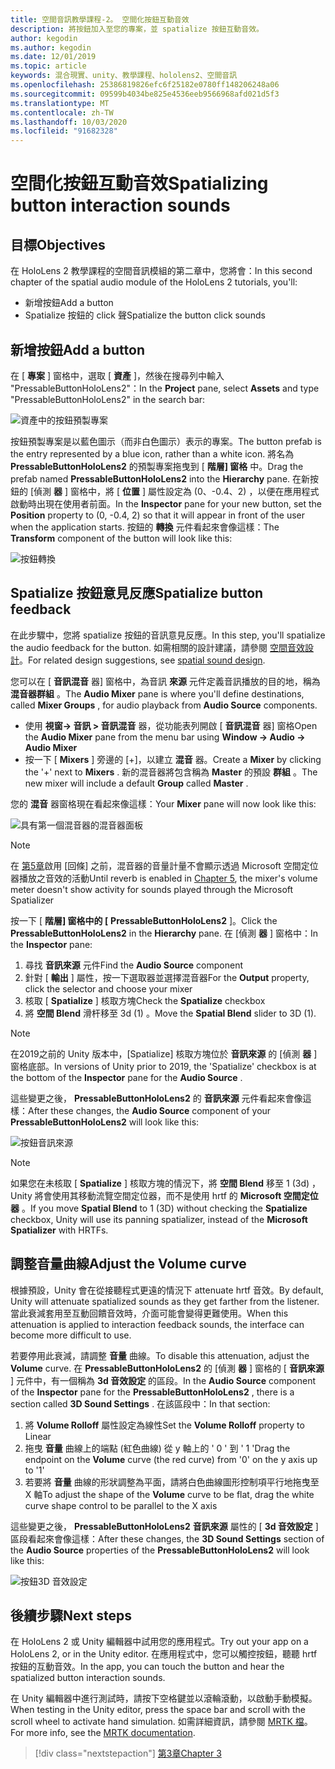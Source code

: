 ```yaml
---
title: 空間音訊教學課程-2。 空間化按鈕互動音效
description: 將按鈕加入至您的專案，並 spatialize 按鈕互動音效。
author: kegodin
ms.author: kegodin
ms.date: 12/01/2019
ms.topic: article
keywords: 混合現實、unity、教學課程、hololens2、空間音訊
ms.openlocfilehash: 25386819826efc6f25182e0780ff148206248a06
ms.sourcegitcommit: 09599b4034be825e4536eeb9566968afd021d5f3
ms.translationtype: MT
ms.contentlocale: zh-TW
ms.lasthandoff: 10/03/2020
ms.locfileid: "91682328"
---
```

# <a name="spatializing-button-interaction-sounds"></a><span data-ttu-id="55d04-105">空間化按鈕互動音效</span><span class="sxs-lookup"><span data-stu-id="55d04-105">Spatializing button interaction sounds</span></span>

## <a name="objectives"></a><span data-ttu-id="55d04-106">目標</span><span class="sxs-lookup"><span data-stu-id="55d04-106">Objectives</span></span>
<span data-ttu-id="55d04-107">在 HoloLens 2 教學課程的空間音訊模組的第二章中，您將會：</span><span class="sxs-lookup"><span data-stu-id="55d04-107">In this second chapter of the spatial audio module of the HoloLens 2 tutorials, you'll:</span></span>
* <span data-ttu-id="55d04-108">新增按鈕</span><span class="sxs-lookup"><span data-stu-id="55d04-108">Add a button</span></span>
* <span data-ttu-id="55d04-109">Spatialize 按鈕的 click 聲</span><span class="sxs-lookup"><span data-stu-id="55d04-109">Spatialize the button click sounds</span></span>

## <a name="add-a-button"></a><span data-ttu-id="55d04-110">新增按鈕</span><span class="sxs-lookup"><span data-stu-id="55d04-110">Add a button</span></span>
<span data-ttu-id="55d04-111">在 [ **專案** ] 窗格中，選取 [ **資產** ]，然後在搜尋列中輸入 "PressableButtonHoloLens2"：</span><span class="sxs-lookup"><span data-stu-id="55d04-111">In the **Project** pane, select **Assets** and type "PressableButtonHoloLens2" in the search bar:</span></span>

![資產中的按鈕預製專案](images/spatial-audio/button-prefab-in-assets.png)

<span data-ttu-id="55d04-113">按鈕預製專案是以藍色圖示（而非白色圖示）表示的專案。</span><span class="sxs-lookup"><span data-stu-id="55d04-113">The button prefab is the entry represented by a blue icon, rather than a white icon.</span></span> <span data-ttu-id="55d04-114">將名為 **PressableButtonHoloLens2** 的預製專案拖曳到 [ **階層] 窗格** 中。</span><span class="sxs-lookup"><span data-stu-id="55d04-114">Drag the prefab named **PressableButtonHoloLens2** into the **Hierarchy** pane.</span></span> <span data-ttu-id="55d04-115">在新按鈕的 [偵測 **器** ] 窗格中，將 [ **位置** ] 屬性設定為 (0、-0.4、2) ，以便在應用程式啟動時出現在使用者前面。</span><span class="sxs-lookup"><span data-stu-id="55d04-115">In the **Inspector** pane for your new button, set the **Position** property to (0, -0.4, 2) so that it will appear in front of the user when the application starts.</span></span> <span data-ttu-id="55d04-116">按鈕的 **轉換** 元件看起來會像這樣：</span><span class="sxs-lookup"><span data-stu-id="55d04-116">The **Transform** component of the button will look like this:</span></span>

![按鈕轉換](images/spatial-audio/button-transform.png)

## <a name="spatialize-button-feedback"></a><span data-ttu-id="55d04-118">Spatialize 按鈕意見反應</span><span class="sxs-lookup"><span data-stu-id="55d04-118">Spatialize button feedback</span></span>
<span data-ttu-id="55d04-119">在此步驟中，您將 spatialize 按鈕的音訊意見反應。</span><span class="sxs-lookup"><span data-stu-id="55d04-119">In this step, you'll spatialize the audio feedback for the button.</span></span> <span data-ttu-id="55d04-120">如需相關的設計建議，請參閱 [空間音效設計](../../../design/spatial-sound-design.md)。</span><span class="sxs-lookup"><span data-stu-id="55d04-120">For related design suggestions, see [spatial sound design](../../../design/spatial-sound-design.md).</span></span> 

<span data-ttu-id="55d04-121">您可以在 [ **音訊混音** 器] 窗格中，為音訊 **來源** 元件定義音訊播放的目的地，稱為 **混音器群組** 。</span><span class="sxs-lookup"><span data-stu-id="55d04-121">The **Audio Mixer** pane is where you'll define destinations, called **Mixer Groups** , for audio playback from **Audio Source** components.</span></span> 
* <span data-ttu-id="55d04-122">使用 **視窗-> 音訊 > 音訊混音** 器，從功能表列開啟 [ **音訊混音** 器] 窗格</span><span class="sxs-lookup"><span data-stu-id="55d04-122">Open the **Audio Mixer** pane from the menu bar using **Window -> Audio -> Audio Mixer**</span></span>
* <span data-ttu-id="55d04-123">按一下 [ **Mixers** ] 旁邊的 [+]，以建立 **混音** 器。</span><span class="sxs-lookup"><span data-stu-id="55d04-123">Create a **Mixer** by clicking the '+' next to **Mixers** .</span></span> <span data-ttu-id="55d04-124">新的混音器將包含稱為 **Master** 的預設 **群組** 。</span><span class="sxs-lookup"><span data-stu-id="55d04-124">The new mixer will include a default **Group** called **Master** .</span></span>

<span data-ttu-id="55d04-125">您的 **混音** 器窗格現在看起來像這樣：</span><span class="sxs-lookup"><span data-stu-id="55d04-125">Your **Mixer** pane will now look like this:</span></span>

![具有第一個混音器的混音器面板](images/spatial-audio/mixer-panel-with-first-mixer.png)

> [!NOTE]
> <span data-ttu-id="55d04-127">在 [第5章](unity-spatial-audio-ch5.md)啟用 [回條] 之前，混音器的音量計量不會顯示透過 Microsoft 空間定位器播放之音效的活動</span><span class="sxs-lookup"><span data-stu-id="55d04-127">Until reverb is enabled in [Chapter 5](unity-spatial-audio-ch5.md), the mixer's volume meter doesn't show activity for sounds played through the Microsoft Spatializer</span></span>

<span data-ttu-id="55d04-128">按一下 [ **階層] 窗格中的 [** **PressableButtonHoloLens2** ]。</span><span class="sxs-lookup"><span data-stu-id="55d04-128">Click the **PressableButtonHoloLens2** in the **Hierarchy** pane.</span></span> <span data-ttu-id="55d04-129">在 [偵測 **器** ] 窗格中：</span><span class="sxs-lookup"><span data-stu-id="55d04-129">In the **Inspector** pane:</span></span>
1. <span data-ttu-id="55d04-130">尋找 **音訊來源** 元件</span><span class="sxs-lookup"><span data-stu-id="55d04-130">Find the **Audio Source** component</span></span>
2. <span data-ttu-id="55d04-131">針對 [ **輸出** ] 屬性，按一下選取器並選擇混音器</span><span class="sxs-lookup"><span data-stu-id="55d04-131">For the **Output** property, click the selector and choose your mixer</span></span>
3. <span data-ttu-id="55d04-132">核取 [ **Spatialize** ] 核取方塊</span><span class="sxs-lookup"><span data-stu-id="55d04-132">Check the **Spatialize** checkbox</span></span>
4. <span data-ttu-id="55d04-133">將 **空間 Blend** 滑杆移至 3d (1) 。</span><span class="sxs-lookup"><span data-stu-id="55d04-133">Move the **Spatial Blend** slider to 3D (1).</span></span>

> [!NOTE]
> <span data-ttu-id="55d04-134">在2019之前的 Unity 版本中，[Spatialize] 核取方塊位於 **音訊來源** 的 [偵測 **器** ] 窗格底部。</span><span class="sxs-lookup"><span data-stu-id="55d04-134">In versions of Unity prior to 2019, the 'Spatialize' checkbox is at the bottom of the **Inspector** pane for the **Audio Source** .</span></span>

<span data-ttu-id="55d04-135">這些變更之後， **PressableButtonHoloLens2** 的 **音訊來源** 元件看起來會像這樣：</span><span class="sxs-lookup"><span data-stu-id="55d04-135">After these changes, the **Audio Source** component of your **PressableButtonHoloLens2** will look like this:</span></span>

![按鈕音訊來源](images/spatial-audio/button-audio-source.png)

> [!NOTE]
> <span data-ttu-id="55d04-137">如果您在未核取 [ **Spatialize** ] 核取方塊的情況下，將 **空間 Blend** 移至 1 (3d) ，Unity 將會使用其移動流覽空間定位器，而不是使用 hrtf 的 **Microsoft 空間定位器** 。</span><span class="sxs-lookup"><span data-stu-id="55d04-137">If you move **Spatial Blend** to 1 (3D) without checking the **Spatialize** checkbox, Unity will use its panning spatializer, instead of the **Microsoft Spatializer** with HRTFs.</span></span>

## <a name="adjust-the-volume-curve"></a><span data-ttu-id="55d04-138">調整音量曲線</span><span class="sxs-lookup"><span data-stu-id="55d04-138">Adjust the Volume curve</span></span>
<span data-ttu-id="55d04-139">根據預設，Unity 會在從接聽程式更遠的情況下 attenuate hrtf 音效。</span><span class="sxs-lookup"><span data-stu-id="55d04-139">By default, Unity will attenuate spatialized sounds as they get farther from the listener.</span></span> <span data-ttu-id="55d04-140">當此衰減套用至互動回饋音效時，介面可能會變得更難使用。</span><span class="sxs-lookup"><span data-stu-id="55d04-140">When this attenuation is applied to interaction feedback sounds, the interface can become more difficult to use.</span></span>

<span data-ttu-id="55d04-141">若要停用此衰減，請調整 **音量** 曲線。</span><span class="sxs-lookup"><span data-stu-id="55d04-141">To disable this attenuation, adjust the **Volume** curve.</span></span> <span data-ttu-id="55d04-142">在 **PressableButtonHoloLens2** 的 [偵測 **器** ] 窗格的 [ **音訊來源** ] 元件中，有一個稱為 **3d 音效設定** 的區段。</span><span class="sxs-lookup"><span data-stu-id="55d04-142">In the **Audio Source** component of the **Inspector** pane for the **PressableButtonHoloLens2** , there is a section called **3D Sound Settings** .</span></span> <span data-ttu-id="55d04-143">在該區段中：</span><span class="sxs-lookup"><span data-stu-id="55d04-143">In that section:</span></span>
1. <span data-ttu-id="55d04-144">將 **Volume Rolloff** 屬性設定為線性</span><span class="sxs-lookup"><span data-stu-id="55d04-144">Set the **Volume Rolloff** property to Linear</span></span>
2. <span data-ttu-id="55d04-145">拖曳 **音量** 曲線上的端點 (紅色曲線) 從 y 軸上的 ' 0 ' 到 ' 1 '</span><span class="sxs-lookup"><span data-stu-id="55d04-145">Drag the endpoint on the **Volume** curve (the red curve) from '0' on the y axis up to '1'</span></span>
3. <span data-ttu-id="55d04-146">若要將 **音量** 曲線的形狀調整為平面，請將白色曲線圖形控制項平行地拖曳至 X 軸</span><span class="sxs-lookup"><span data-stu-id="55d04-146">To adjust the shape of the **Volume** curve to be flat, drag the white curve shape control to be parallel to the X axis</span></span>

<span data-ttu-id="55d04-147">這些變更之後， **PressableButtonHoloLens2** **音訊來源** 屬性的 [ **3d 音效設定** ] 區段看起來會像這樣：</span><span class="sxs-lookup"><span data-stu-id="55d04-147">After these changes, the **3D Sound Settings** section of the **Audio Source** properties of the **PressableButtonHoloLens2** will look like this:</span></span>

![按鈕3D 音效設定](images/spatial-audio/button-3d-sound-settings.png)

## <a name="next-steps"></a><span data-ttu-id="55d04-149">後續步驟</span><span class="sxs-lookup"><span data-stu-id="55d04-149">Next steps</span></span>

<span data-ttu-id="55d04-150">在 HoloLens 2 或 Unity 編輯器中試用您的應用程式。</span><span class="sxs-lookup"><span data-stu-id="55d04-150">Try out your app on a HoloLens 2, or in the Unity editor.</span></span> <span data-ttu-id="55d04-151">在應用程式中，您可以觸控按鈕，聽聽 hrtf 按鈕的互動音效。</span><span class="sxs-lookup"><span data-stu-id="55d04-151">In the app, you can touch the button and hear the spatialized button interaction sounds.</span></span>

<span data-ttu-id="55d04-152">在 Unity 編輯器中進行測試時，請按下空格鍵並以滾輪滾動，以啟動手動模擬。</span><span class="sxs-lookup"><span data-stu-id="55d04-152">When testing in the Unity editor, press the space bar and scroll with the scroll wheel to activate hand simulation.</span></span> <span data-ttu-id="55d04-153">如需詳細資訊，請參閱 [MRTK 檔](https://microsoft.github.io/MixedRealityToolkit-Unity/Documentation/GettingStartedWithTheMRTK.html#using-the-in-editor-hand-input-simulation-to-test-a-scene)。</span><span class="sxs-lookup"><span data-stu-id="55d04-153">For more info, see the [MRTK documentation](https://microsoft.github.io/MixedRealityToolkit-Unity/Documentation/GettingStartedWithTheMRTK.html#using-the-in-editor-hand-input-simulation-to-test-a-scene).</span></span>

> [!div class="nextstepaction"]
> [<span data-ttu-id="55d04-154">第3章</span><span class="sxs-lookup"><span data-stu-id="55d04-154">Chapter 3</span></span>](unity-spatial-audio-ch3.md)

